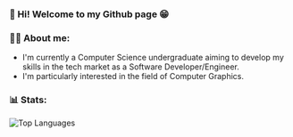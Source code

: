### 👋 Hi! Welcome to my Github page 😁

### 👨‍💻 About me:
  - I'm currently a Computer Science undergraduate aiming to develop my skills in the tech market as a Software Developer/Engineer.
  - I'm particularly interested in the field of Computer Graphics.

### 📊 Stats:
![Top Languages](https://github-readme-stats.vercel.app/api/top-langs/?username=JGBRANDS&show_icons=true&theme=synthwave&langs_count=20)
